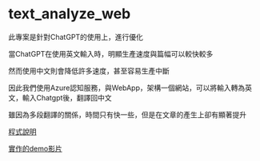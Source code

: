 # text_analyze_web
此專案是針對ChatGPT的使用上，進行優化  
  
當ChatGPT在使用英文輸入時，明顯生產速度與篇幅可以較快較多  
  
然而使用中文則會降低許多速度，甚至容易生產中斷  
  
因此我們使用Azure認知服務，與WebApp，架構一個網站，可以將輸入轉為英文，輸入Chatgpt後，翻譯回中文  
  
雖因為多段翻譯的關係，時間只有快一些，但是在文章的產生上卻有顯著提升
  
[程式說明](https://github.com/cby0730/text_analyze_web/blob/master/程式說明/Finalppt.pdf)
  
[實作的demo影片](https://youtu.be/mA2lDD9SqYA)

